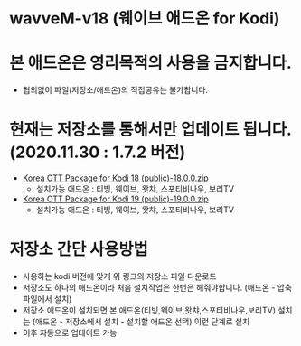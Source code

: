 # wavveM-v18 (웨이브 애드온 for Kodi)

# 본 애드온은 영리목적의 사용을 금지합니다.
 - 협의없이 파일(저장소/애드온)의 직접공유는 불가합니다.


# 현재는 저장소를 통해서만 업데이트 됩니다. (2020.11.30 : 1.7.2 버전)
* [Korea OTT Package for Kodi 18 (public)-18.0.0.zip](https://github.com/kym1088/repository_public/raw/master/repository.nightrain_v18_public.zip)
   - 설치가능 애드온 : 티빙, 웨이브, 왓챠, 스포티비나우, 보리TV
* [Korea OTT Package for Kodi 19 (public)-19.0.0.zip](https://github.com/kym1088/repository_public/raw/master/repository.nightrain_v19_public.zip)
   - 설치가능 애드온 : 티빙, 웨이브, 왓챠, 스포티비나우, 보리TV



# 저장소 간단 사용방법
- 사용하는 kodi 버전에 맞게 위 링크의 저장소 파일 다운로드
- 저장소도 하나의 애드온이라 처음 설치작업은 한번은 해줘야합니다.
  (애드온 - 압축파일에서 설치) 
- 저장소 애드온이 설치되면 본 애드온(티빙,웨이브,왓챠,스포티비나우,보리TV) 설치는 
  (애드온 - 저장소에서 설치 - 설치할 애드온 선택) 이런 단계로 설치
- 이후 자동으로 업데이트 가능





